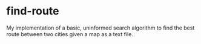 # find-route

My implementation of a basic, uninformed search algorithm to find the best route between two cities given a map as a text file.
